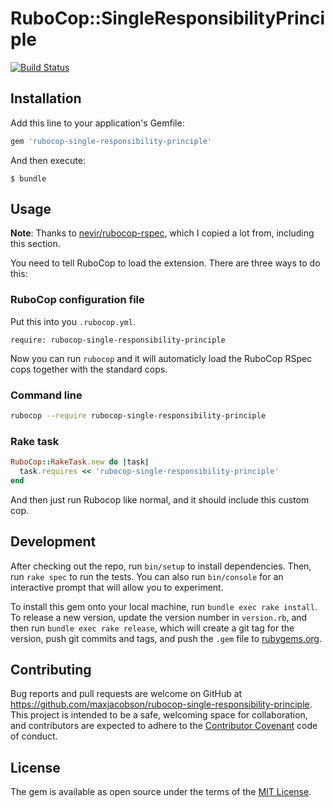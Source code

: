 # RuboCop::SingleResponsibilityPrinciple

[![Build Status](https://travis-ci.org/maxjacobson/rubocop-single-responsibility-principle.svg?branch=master)](https://travis-ci.org/maxjacobson/rubocop-single-responsibility-principle)

## Installation

Add this line to your application's Gemfile:

```ruby
gem 'rubocop-single-responsibility-principle'
```

And then execute:

```
$ bundle
```

## Usage

**Note**: Thanks to [nevir/rubocop-rspec][], which I copied a lot from,
including this section.

[nevir/rubocop-rspec]: https://github.com/nevir/rubocop-rspec

You need to tell RuboCop to load the extension. There are three ways to do
this:

### RuboCop configuration file

Put this into you `.rubocop.yml`.

```
require: rubocop-single-responsibility-principle
```

Now you can run `rubocop` and it will automaticly load the RuboCop RSpec
cops together with the standard cops.

### Command line

```bash
rubocop --require rubocop-single-responsibility-principle
```

### Rake task

```ruby
RuboCop::RakeTask.new do |task|
  task.requires << 'rubocop-single-responsibility-principle'
end
```

And then just run Rubocop like normal, and it should include this custom cop.

## Development

After checking out the repo, run `bin/setup` to install dependencies. Then, run
`rake spec` to run the tests. You can also run `bin/console` for an
interactive prompt that will allow you to experiment.

To install this gem onto your local machine, run `bundle exec rake install`. To
release a new version, update the version number in `version.rb`, and then run
`bundle exec rake release`, which will create a git tag for the version, push
git commits and tags, and push the `.gem` file to
[rubygems.org](https://rubygems.org).

## Contributing

Bug reports and pull requests are welcome on GitHub at
https://github.com/maxjacobson/rubocop-single-responsibility-principle. This
project is intended to be a safe, welcoming space for collaboration, and
contributors are expected to adhere to the [Contributor
Covenant](http://contributor-covenant.org) code of conduct.

## License

The gem is available as open source under the terms of the [MIT
License](http://opensource.org/licenses/MIT).

